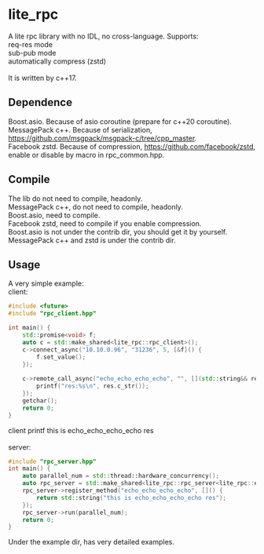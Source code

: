 # lite_rpc
A lite rpc library with no IDL, no cross-language. Supports:
</br>req-res mode
</br>sub-pub mode
</br>automatically compress (zstd)
</br>
</br>It is written by c++17.

## Dependence
Boost.asio. Because of asio coroutine (prepare for c++20 coroutine).
</br>MessagePack c++. Because of serialization, https://github.com/msgpack/msgpack-c/tree/cpp_master.
</br>Facebook zstd. Because of compression, https://github.com/facebook/zstd, enable or disable by macro in rpc_common.hpp.

## Compile
The lib do not need to compile, headonly.
</br>MessagePack c++, do not need to compile, headonly.
</br>Boost.asio, need to compile.
</br>Facebook zstd, need to compile if you enable compression.
</br>Boost.asio is not under the contrib dir, you should get it by yourself. MessagePack c++ and zstd is under the contrib dir.

## Usage
A very simple example:
</br>client:
```c++
#include <future>
#include "rpc_client.hpp"

int main() {
	std::promise<void> f;
	auto c = std::make_shared<lite_rpc::rpc_client>();
	c->connect_async("10.10.0.96", "31236", 5, [&f]() {
		f.set_value();
	});
	
	c->remote_call_async("echo_echo_echo_echo", "", [](std::string&& res) {
		printf("res:%s\n", res.c_str());
	});
	getchar();
	return 0;
}
```
client printf   this is echo_echo_echo_echo res
</br>
</br>server:
```c++
#include "rpc_server.hpp"
int main() {
	auto parallel_num = std::thread::hardware_concurrency();
	auto rpc_server = std::make_shared<lite_rpc::rpc_server<lite_rpc::empty_resource>>(31236);
	rpc_server->register_method("echo_echo_echo_echo", []() {
		return std::string("this is echo_echo_echo_echo res");
	});
	rpc_server->run(parallel_num);
	return 0;
}
```
Under the example dir, has very detailed examples.

